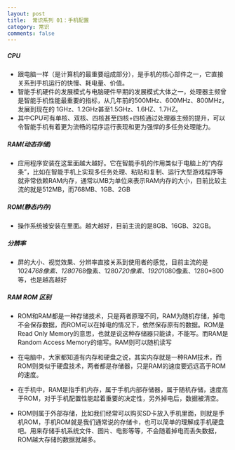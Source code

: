 ```yaml
---
layout: post
title:  常识系列 01：手机配置
category: 常识
comments: false
---
```


##### CPU

* 跟电脑一样（是计算机的最重要组成部分），是手机的核心部件之一，它直接关系到手机运行的快慢、耗电量、价值。
* 智能手机硬件的发展模式与电脑硬件早期的发展模式大体之一，处理器主频曾是智能手机性能最重要的指标，从几年前的500MHz、600MHz、800MHz，发展到现在的 1GHz、1.2GHz甚至1.5GHz、1.6HZ、1.7HZ。
* 其中CPU可有单核、双核、四核甚至四核+四核通过处理器主频的提升，可以令智能手机有着更为流畅的程序运行表现和更为强悍的多任务处理能力。
　　
##### RAM(动态存储)

* 应用程序安装在这里面越大越好。它在智能手机的作用类似于电脑上的“内存条”，比如在智能手机上实现多任务处理、粘贴和复制、运行大型游戏程序等就非常依赖RAM内存，通常以MB为单位来表示RAM内存的大小，目前比较主流的就是512MB，而768MB、1GB、2GB

##### ROM(静态内存)

* 操作系统被安装在里面。越大越好，目前主流的是8GB、16GB、32GB。

##### 分辨率

* 屏的大小、视觉效果、分辨率直接关系到使用者的感觉，目前主流的是1024*768像素、1280*768像素、1280*720像素、1920*1080像素、1280*800等，也是越高越好


 
##### RAM ROM 区别

* ROM和RAM都是一种存储技术，只是两者原理不同，RAM为随机存储，掉电不会保存数据，而ROM可以在掉电的情况下，依然保存原有的数据。ROM是Read Only Memory的意思，也就是说这种存储器只能读，不能写。而RAM是Random Access Memory的缩写。RAM则可以随机读写
 
* 在电脑中，大家都知道有内存和硬盘之说，其实内存就是一种RAM技术，而ROM则类似于硬盘技术，两者都是存储器，只是RAM的速度要远远高于ROM的速度。

* 在手机中，RAM是指手机内存，属于手机内部存储器，属于随机存储，速度高于ROM，对于手机配置性能起着重要的决定性，另外掉电后，数据被清空。

* ROM则属于外部存储，比如我们经常可以购买SD卡放入手机里面，则就是手机ROM，手机ROM就是我们通常说的存储卡，也可以简单的理解成手机硬盘吧。用来存储手机系统文件、图片、电影等等，不会随着掉电而丢失数据，ROM越大存储的数据就越多。
 
 
 
 
 
 
 
 
 
 
 
 
 